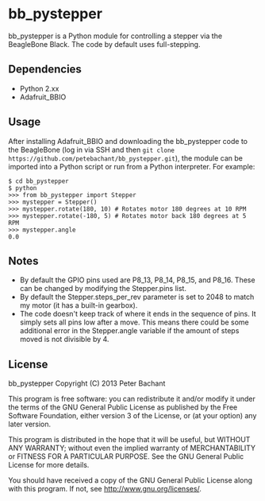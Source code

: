 bb_pystepper
=========
bb_pystepper is a Python module for controlling a stepper via the BeagleBone Black. The code by default uses full-stepping.

Dependencies
--------
  * Python 2.xx
  * Adafruit_BBIO

## Usage
After installing Adafruit_BBIO and downloading the bb_pystepper code to the BeagleBone (log in via SSH and then `git clone https://github.com/petebachant/bb_pystepper.git`), the module can be imported into a Python script or run from a Python interpreter. For example:

```
$ cd bb_pystepper
$ python
>>> from bb_pystepper import Stepper
>>> mystepper = Stepper()
>>> mystepper.rotate(180, 10) # Rotates motor 180 degrees at 10 RPM
>>> mystepper.rotate(-180, 5) # Rotates motor back 180 degrees at 5 RPM
>>> mystepper.angle
0.0
```

## Notes
* By default the GPIO pins used are P8_13, P8_14, P8_15, and P8_16. These can be changed by modifying the Stepper.pins list.
* By default the Stepper.steps_per_rev parameter is set to 2048 to match my motor (it has a built-in gearbox).
* The code doesn't keep track of where it ends in the sequence of pins. It simply sets all pins low after a move. This means there could be some additional error in the Stepper.angle variable if the amount of steps moved is not divisible by 4.




License
-------

bb_pystepper Copyright (C) 2013 Peter Bachant

This program is free software: you can redistribute it and/or modify
it under the terms of the GNU General Public License as published by
the Free Software Foundation, either version 3 of the License, or
(at your option) any later version.

This program is distributed in the hope that it will be useful,
but WITHOUT ANY WARRANTY; without even the implied warranty of
MERCHANTABILITY or FITNESS FOR A PARTICULAR PURPOSE.  See the
GNU General Public License for more details.

You should have received a copy of the GNU General Public License
along with this program.  If not, see <http://www.gnu.org/licenses/>.
